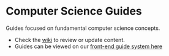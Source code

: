 # Computer Science Guides

Guides focused on fundamental computer science concepts. 

 * Check the [wiki](https://github.com/codepath/compsci_guides/wiki) to review or update content.
 * Guides can be viewed on our [front-end guide system here](https://guides.codepath.com/compsci)


